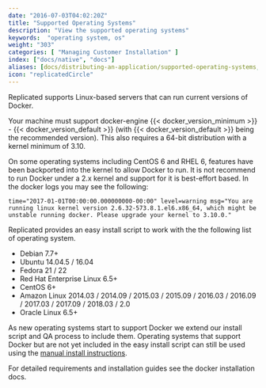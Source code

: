 ```yaml
---
date: "2016-07-03T04:02:20Z"
title: "Supported Operating Systems"
description: "View the supported operating systems"
keywords:  "operating system, os"
weight: "303"
categories: [ "Managing Customer Installation" ]
index: ["docs/native", "docs"]
aliases: [docs/distributing-an-application/supported-operating-systems,/docs/native/packaging-an-application/supported-operating-systems/]
icon: "replicatedCircle"
---
```


Replicated supports Linux-based servers that can run current versions of Docker.

Your machine must support docker-engine {{< docker_version_minimum >}} - {{< docker_version_default >}} (with {{< docker_version_default >}} being the recommended version). This also requires a 64-bit distribution with a kernel minimum of 3.10.

On some operating systems including CentOS 6 and RHEL 6, features have been backported into the kernel to allow Docker to run. It is not recommend to run Docker under a 2.x kernel and support for it is best-effort based. In the docker logs you may see the following:

```
time="2017-01-01T00:00:00.000000000-00:00" level=warning msg="You are running linux kernel version 2.6.32-573.8.1.el6.x86_64, which might be unstable running docker. Please upgrade your kernel to 3.10.0."
```

Replicated provides an easy install script to work with the the following list of operating system.

- Debian 7.7+
- Ubuntu 14.04.5 / 16.04
- Fedora 21 / 22
- Red Hat Enterprise Linux 6.5+
- CentOS 6+
- Amazon Linux 2014.03 / 2014.09 / 2015.03 / 2015.09 / 2016.03 / 2016.09 / 2017.03 / 2017.09 / 2018.03 / 2.0
- Oracle Linux 6.5+

As new operating systems start to support Docker we extend our install script and QA process to include them.  Operating systems that support Docker but are not yet included in the easy install script can still be used using the [manual install instructions](/docs/native/packaging-an-application/installing-manually/).

For detailed requirements and installation guides see the docker installation docs.


